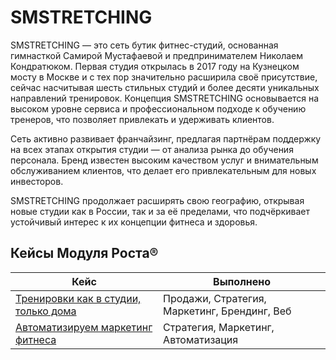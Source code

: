 # SMSTRETCHING

SMSTRETCHING — это сеть бутик фитнес-студий, основанная гимнасткой Самирой Мустафаевой и предпринимателем Николаем Кондратюком. Первая студия открылась в 2017 году на Кузнецком мосту в Москве и с тех пор значительно расширила своё присутствие, сейчас насчитывая шесть стильных студий и более десяти уникальных направлений тренировок. Концепция SMSTRETCHING основывается на высоком уровне сервиса и профессиональном подходе к обучению тренеров, что позволяет привлекать и удерживать клиентов.

Сеть активно развивает франчайзинг, предлагая партнёрам поддержку на всех этапах открытия студии — от анализа рынка до обучения персонала. Бренд известен высоким качеством услуг и внимательным обслуживанием клиентов, что делает его привлекательным для новых инвесторов.

SMSTRETCHING продолжает расширять свою географию, открывая новые студии как в России, так и за её пределами, что подчёркивает устойчивый интерес к их концепции фитнеса и здоровья.

## Кейсы Модуля Роста®

| Кейс                               | Выполнено                               |
|------------------------------------|-----------------------------------------|
| [Тренировки как в студии, только дома](/journal/cases/trenirovki-kak-v-studii-tolko-doma)        | Продажи, Стратегия, Маркетинг, Брендинг, Веб |
| [Автоматизируем маркетинг фитнеса](/journal/cases/avtomatiziruem-marketing-fitnesa)            | Стратегия, Маркетинг, Автоматизация         |

